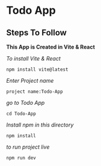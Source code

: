 # Todo App

## Steps To Follow

**This App is Created in Vite & React**

*To install Vite & React*

```
npm install vite@latest
```
*Enter Project name*
```
project name:Todo-App
```
*go to Todo App*
```
cd Todo-App
```
*Install npm in this directory*
```
npm install
```
*to run project live*
```
npm run dev
```



